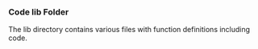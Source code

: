 ### Code lib Folder

The lib directory contains various files with function definitions including code.